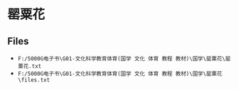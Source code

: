 # 罂粟花

## Files

- `F:/5000G电子书\G01-文化科学教育体育(国学 文化 体育 教程 教材)\国学\罂粟花\罂粟花.txt`
- `F:/5000G电子书\G01-文化科学教育体育(国学 文化 体育 教程 教材)\国学\罂粟花\files.txt`
